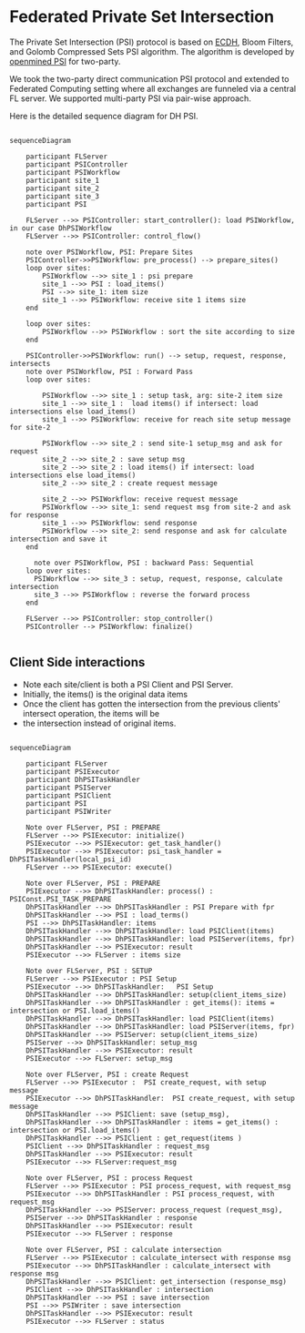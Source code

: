 # Federated Private Set Intersection

The Private Set Intersection (PSI) protocol is based on [ECDH](https://en.wikipedia.org/wiki/Elliptic-curve_Diffie%E2%80%93Hellman),
Bloom Filters, and Golomb Compressed Sets PSI algorithm. The algorithm is developed by [openmined PSI](https://github.com/OpenMined/PSI)
for two-party. 

We took the two-party direct communication PSI protocol and extended to Federated Computing setting where all exchanges are 
funneled via a central FL server. We supported multi-party PSI via pair-wise approach.  
 
Here is the detailed sequence diagram for DH PSI.

```mermaid
 
sequenceDiagram
    
    participant FLServer
    participant PSIController 
    participant PSIWorkflow
    participant site_1
    participant site_2
    participant site_3
    participant PSI
    
    FLServer -->> PSIController: start_controller(): load PSIWorkflow, in our case DhPSIWorkflow 
    FLServer -->> PSIController: control_flow() 
    
    note over PSIWorkflow, PSI: Prepare Sites
    PSIController->>PSIWorkflow: pre_process() --> prepare_sites()
    loop over sites:
        PSIWorkflow -->> site_1 : psi prepare
        site_1 -->> PSI : load_items() 
        PSI -->> site_1: item size
        site_1 -->> PSIWorkflow: receive site 1 items size
    end

    loop over sites:
        PSIWorkflow -->> PSIWorkflow : sort the site according to size 
    end 
    
    PSIController->>PSIWorkflow: run() --> setup, request, response, intersects
    note over PSIWorkflow, PSI : Forward Pass
    loop over sites: 
        
        PSIWorkflow -->> site_1 : setup task, arg: site-2 item size
        site_1 -->> site_1 :  load items() if intersect: load intersections else load_items() 
        site_1 -->> PSIWorkflow: receive for reach site setup message for site-2
            
        PSIWorkflow -->> site_2 : send site-1 setup_msg and ask for request 
        site_2 -->> site_2 : save setup msg
        site_2 -->> site_2 : load items() if intersect: load intersections else load_items() 
        site_2 -->> site_2 : create request message
         
        site_2 -->> PSIWorkflow: receive request message  
        PSIWorkflow -->> site_1: send request msg from site-2 and ask for response
        site_1 -->> PSIWorkflow: send response
        PSIWorkflow -->> site_2: send response and ask for calculate intersection and save it
    end    
    
      note over PSIWorkflow, PSI : backward Pass: Sequential
    loop over sites:   
      PSIWorkflow -->> site_3 : setup, request, response, calculate intersection
      site_3 -->> PSIWorkflow : reverse the forward process
    end
    
    FLServer -->> PSIController: stop_controller()
    PSIController --> PSIWorkflow: finalize()
    

```
## Client Side interactions

* Note each site/client is both a PSI Client and PSI Server. 
* Initially, the items() is the original data items
* Once the client has gotten the intersection from the previous clients' intersect operation, the items will be
* the intersection instead of original items.

```mermaid
 
sequenceDiagram

    participant FLServer
    participant PSIExecutor
    participant DhPSITaskHandler
    participant PSIServer
    participant PSIClient
    participant PSI
    participant PSIWriter
    
    Note over FLServer, PSI : PREPARE 
    FLServer -->> PSIExecutor: initialize()
    PSIExecutor -->> PSIExecutor: get_task_handler()
    PSIExecutor -->> PSIExecutor: psi_task_handler = DhPSITaskHandler(local_psi_id)
    FLServer -->> PSIExecutor: execute()
        
    Note over FLServer, PSI : PREPARE
    PSIExecutor -->> DhPSITaskHandler: process() : PSIConst.PSI_TASK_PREPARE
    DhPSITaskHandler -->> DhPSITaskHandler : PSI Prepare with fpr
    DhPSITaskHandler -->> PSI : load_terms()
    PSI -->> DhPSITaskHandler: items
    DhPSITaskHandler -->> DhPSITaskHandler: load PSIClient(items)
    DhPSITaskHandler -->> DhPSITaskHandler: load PSIServer(items, fpr)
    DhPSITaskHandler -->> PSIExecutor: result
    PSIExecutor -->> FLServer : items size
    
    Note over FLServer, PSI : SETUP
    FLServer -->> PSIExecutor : PSI Setup
    PSIExecutor -->> DhPSITaskHandler:   PSI Setup
    DhPSITaskHandler -->> DhPSITaskHandler: setup(client_items_size)
    DhPSITaskHandler -->> DhPSITaskHandler : get_items(): items = intersection or PSI.load_items() 
    DhPSITaskHandler -->> DhPSITaskHandler: load PSIClient(items)
    DhPSITaskHandler -->> DhPSITaskHandler: load PSIServer(items, fpr)
    DhPSITaskHandler -->> PSIServer: setup(client_items_size)
    PSIServer -->> DhPSITaskHandler: setup_msg
    DhPSITaskHandler -->> PSIExecutor: result
    PSIExecutor -->> FLServer: setup_msg
    
    Note over FLServer, PSI : create Request
    FLServer -->> PSIExecutor :  PSI create_request, with setup message
    PSIExecutor -->> DhPSITaskHandler:  PSI create_request, with setup message
    DhPSITaskHandler -->> PSIClient: save (setup_msg), 
    DhPSITaskHandler -->> DhPSITaskHandler : items = get_items() : intersection or PSI.load_items()
    DhPSITaskHandler -->> PSIClient : get_request(items )
    PSIClient -->> DhPSITaskHandler : request_msg
    DhPSITaskHandler -->> PSIExecutor: result
    PSIExecutor -->> FLServer:request_msg
 
    Note over FLServer, PSI : process Request
    FLServer -->> PSIExecutor : PSI process_request, with request_msg
    PSIExecutor -->> DhPSITaskHandler : PSI process_request, with request_msg
    DhPSITaskHandler -->> PSIServer: process_request (request_msg), 
    PSIServer -->> DhPSITaskHandler : response
    DhPSITaskHandler -->> PSIExecutor: result
    PSIExecutor -->> FLServer : response
 
    Note over FLServer, PSI : calculate intersection
    FLServer -->> PSIExecutor : calculate_intersect with response msg
    PSIExecutor -->> DhPSITaskHandler : calculate_intersect with response msg
    DhPSITaskHandler -->> PSIClient: get_intersection (response_msg) 
    PSIClient -->> DhPSITaskHandler : intersection
    DhPSITaskHandler -->> PSI : save intersection
    PSI -->> PSIWriter : save intersection
    DhPSITaskHandler -->> PSIExecutor: result
    PSIExecutor -->> FLServer : status
    
```




